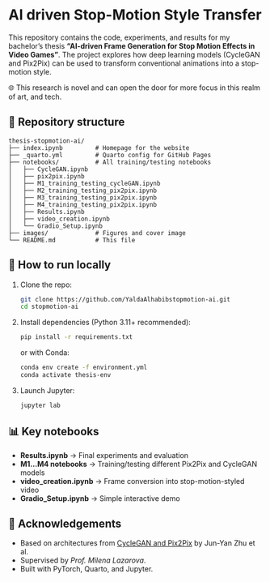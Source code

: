 # AI driven Stop-Motion Style Transfer
This repository contains the code, experiments, and results for my bachelor’s thesis **“AI-driven Frame Generation for Stop Motion Effects in Video Games”**. The project explores how deep learning models (CycleGAN and Pix2Pix) can be used to transform conventional animations into a stop-motion style.

🌐 This research is novel and can open the door for more focus in this realm of art, and tech.


## 📂 Repository structure
```
thesis-stopmotion-ai/
├── index.ipynb         # Homepage for the website
├── _quarto.yml         # Quarto config for GitHub Pages
├── notebooks/          # All training/testing notebooks
│   ├── CycleGAN.ipynb
│   ├── pix2pix.ipynb
│   ├── M1_training_testing_cycleGAN.ipynb
│   ├── M2_training_testing_pix2pix.ipynb
│   ├── M3_training_testing_pix2pix.ipynb
│   ├── M4_training_testing_pix2pix.ipynb
│   ├── Results.ipynb
│   ├── video_creation.ipynb
│   └── Gradio_Setup.ipynb
├── images/             # Figures and cover image
└── README.md           # This file
```

## 🚀 How to run locally
1. Clone the repo:
   ```bash
   git clone https://github.com/YaldaAlhabibstopmotion-ai.git
   cd stopmotion-ai
   ```
2. Install dependencies (Python 3.11+ recommended):
   ```bash
   pip install -r requirements.txt
   ```
   or with Conda:
   ```bash
   conda env create -f environment.yml
   conda activate thesis-env
   ```
3. Launch Jupyter:
   ```bash
   jupyter lab
   ```

## 📊 Key notebooks
- **Results.ipynb** → Final experiments and evaluation  
- **M1…M4 notebooks** → Training/testing different Pix2Pix and CycleGAN models  
- **video_creation.ipynb** → Frame conversion into stop-motion-styled video  
- **Gradio_Setup.ipynb** → Simple interactive demo  



## 🙏 Acknowledgements
- Based on architectures from [CycleGAN and Pix2Pix](https://github.com/junyanz/pytorch-CycleGAN-and-pix2pix) by Jun-Yan Zhu et al.  
- Supervised by *Prof. Milena Lazarova*.  
- Built with PyTorch, Quarto, and Jupyter.


